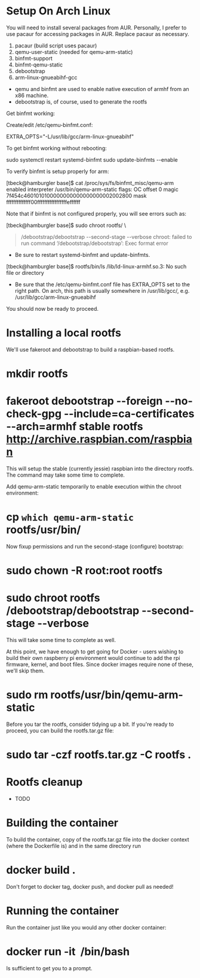 Setup On Arch Linux
===================

You will need to install several packages from AUR. Personally, I prefer to use
pacaur for accessing packages in AUR. Replace pacaur as necessary.

1. pacaur (build script uses pacaur)
2. qemu-user-static (needed for qemu-arm-static)
3. binfmt-support
4. binfmt-qemu-static
5. debootstrap
6. arm-linux-gnueabihf-gcc

* qemu and binfmt are used to enable native execution of armhf from an x86 machine.
* debootstrap is, of course, used to generate the rootfs

Get binfmt working:

Create/edit /etc/qemu-binfmt.conf:

EXTRA_OPTS="-L/usr/lib/gcc/arm-linux-gnueabihf"

To get binfmt working without rebooting:

sudo systemctl restart systemd-binfmt
sudo update-binfmts --enable

To verify binfmt is setup properly for arm:

[tbeck@hamburgler base]$ cat /proc/sys/fs/binfmt_misc/qemu-arm
enabled
interpreter /usr/bin/qemu-arm-static
flags: OC
offset 0
magic 7f454c4601010100000000000000000002002800
mask ffffffffffffff00fffffffffffffffffeffffff

Note that if binfmt is not configured properly, you will see errors such as:

[tbeck@hamburgler base]$ sudo chroot rootfs/ \
> /debootstrap/debootstrap --second-stage --verbose
chroot: failed to run command ‘/debootstrap/debootstrap’: Exec format error

* Be sure to restart systemd-binfmt and update-binfmts.

[tbeck@hamburgler base]$ rootfs/bin/ls
/lib/ld-linux-armhf.so.3: No such file or directory

* Be sure that the /etc/qemu-binfmt.conf file has EXTRA_OPTS set to the right path. On arch, this path is usually somewhere in /usr/lib/gcc/<tuplet>, e.g. /usr/lib/gcc/arm-linux-gnueabihf

You should now be ready to proceed.

Installing a local rootfs
=========================

We'll use fakeroot and debootstrap to build a raspbian-based rootfs.

# mkdir rootfs
# fakeroot debootstrap --foreign --no-check-gpg --include=ca-certificates --arch=armhf stable rootfs http://archive.raspbian.com/raspbian

This will setup the stable (currently jessie) raspbian into the directory rootfs. The command may take some time to complete.

Add qemu-arm-static temporarily to enable execution within the chroot environment:

# cp `which qemu-arm-static` rootfs/usr/bin/

Now fixup permissions and run the second-stage (configure) bootstrap:

# sudo chown -R root:root rootfs
# sudo chroot rootfs /debootstrap/debootstrap --second-stage --verbose

This will take some time to complete as well.

At this point, we have enough to get going for Docker - users wishing to build their own raspberry pi environment would continue to add the rpi firmware, kernel, and boot files. Since docker images require none of these, we'll skip them.

# sudo rm rootfs/usr/bin/qemu-arm-static

Before you tar the rootfs, consider tidying up a bit. If you're ready to proceed, you can build the rootfs.tar.gz file:

# sudo tar -czf rootfs.tar.gz -C rootfs .

Rootfs cleanup
==============

* TODO


Building the container
======================

To build the container, copy of the rootfs.tar.gz file into the docker context (where the Dockerfile is) and in the same directory run

# docker build .

Don't forget to docker tag, docker push, and docker pull as needed!

Running the container
=====================

Run the container just like you would any other docker container:

# docker run -it <image> /bin/bash

Is sufficient to get you to a prompt.


